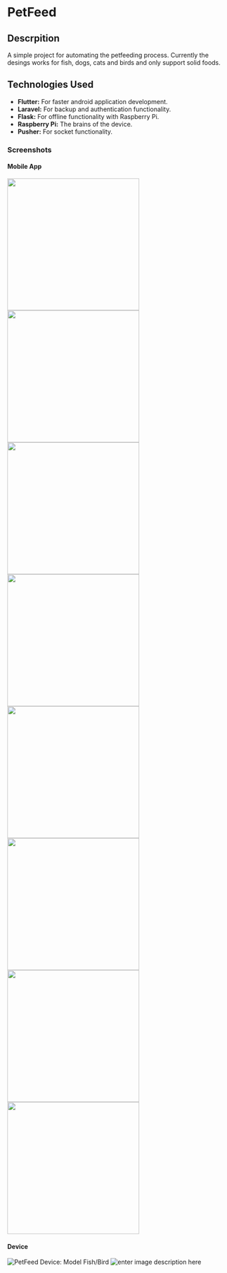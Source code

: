 # PetFeed

## Descrpition
A simple project for automating the petfeeding process. Currently the desings works for fish, dogs, cats and birds and only support solid foods.

## Technologies Used
- **Flutter:** For faster android application development.
- **Laravel:** For backup and authentication functionality.
- **Flask:** For offline functionality with Raspberry Pi.
- **Raspberry Pi:** The brains of the device.
- **Pusher:** For socket functionality.

### Screenshots
#### Mobile App
<img src="screenshots/1.jpg" width="300">
<img src="screenshots/2.jpg" width="300">
<img src="screenshots/3.jpg" width="300">
<img src="screenshots/4.jpg" width="300">
<img src="screenshots/5.jpg" width="300">
<img src="screenshots/6.jpg" width="300">
<img src="screenshots/7.jpg" width="300">
<img src="screenshots/8.jpg" width="300">

#### Device
![PetFeed Device: Model Fish/Bird](https://lh3.googleusercontent.com/RFQKfT4uanI9xtmW3jb7uHTtdY6M3tDSplxFpsZLuM2Gcyh-RK-CcxphQl5tbSmWbe_ELejUt7b5Cg "PetFeed Device: Model Fish/Bird")
![enter image description here](https://lh3.googleusercontent.com/TuUl624Tnkicxv1mD_dDfU1gKaqtr8UNi8SUNQzUvvlT1dJS_njpmW_O7dq0qecaZHxkbG5U_Zzp6g "PetFeed Device: Model Dog/Cat")
